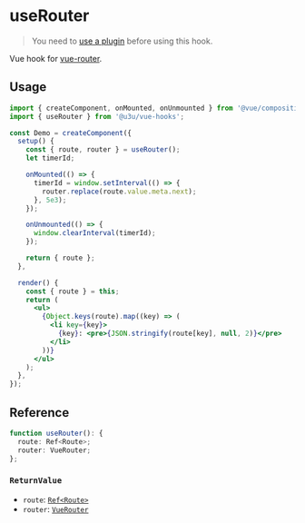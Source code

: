 # useRouter

> You need to [use a plugin](https://github.com/u3u/vue-hooks#usage) before using this hook.

Vue hook for [vue-router](https://router.vuejs.org).

## Usage

```jsx {6,11,19,23}
import { createComponent, onMounted, onUnmounted } from '@vue/composition-api';
import { useRouter } from '@u3u/vue-hooks';

const Demo = createComponent({
  setup() {
    const { route, router } = useRouter();
    let timerId;

    onMounted(() => {
      timerId = window.setInterval(() => {
        router.replace(route.value.meta.next);
      }, 5e3);
    });

    onUnmounted(() => {
      window.clearInterval(timerId);
    });

    return { route };
  },

  render() {
    const { route } = this;
    return (
      <ul>
        {Object.keys(route).map((key) => (
          <li key={key}>
            {key}: <pre>{JSON.stringify(route[key], null, 2)}</pre>
          </li>
        ))}
      </ul>
    );
  },
});
```

## Reference

```typescript
function useRouter(): {
  route: Ref<Route>;
  router: VueRouter;
};
```

### `ReturnValue`

- `route`: [`Ref<Route>`](https://router.vuejs.org/api/#route-object-properties)
- `router`: [`VueRouter`](https://router.vuejs.org/api/#router-instance-methods)
